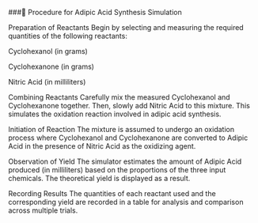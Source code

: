 
###🧪 Procedure for Adipic Acid Synthesis Simulation

Preparation of Reactants
Begin by selecting and measuring the required quantities of the following reactants:

Cyclohexanol (in grams)

Cyclohexanone (in grams)

Nitric Acid (in milliliters)

Combining Reactants
Carefully mix the measured Cyclohexanol and Cyclohexanone together. Then, slowly add Nitric Acid to this mixture. This simulates the oxidation reaction involved in adipic acid synthesis.

Initiation of Reaction
The mixture is assumed to undergo an oxidation process where Cyclohexanol and Cyclohexanone are converted to Adipic Acid in the presence of Nitric Acid as the oxidizing agent.

Observation of Yield
The simulator estimates the amount of Adipic Acid produced (in milliliters) based on the proportions of the three input chemicals. The theoretical yield is displayed as a result.

Recording Results
The quantities of each reactant used and the corresponding yield are recorded in a table for analysis and comparison across multiple trials.
